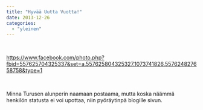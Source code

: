 ```yaml
---
title: "Hyvää Uutta Vuotta!"
date: 2013-12-26
categories: 
  - "yleinen"
---
```


 

https://www.facebook.com/photo.php?fbid=557625704325337&set=a.557625804325327.1073741826.557624827658758&type=1

 

Minna Turusen alunperin naamaan postaama, mutta koska näämmä henkilön statusta ei voi upottaa, niin pyöräytinpä blogille sivun.
